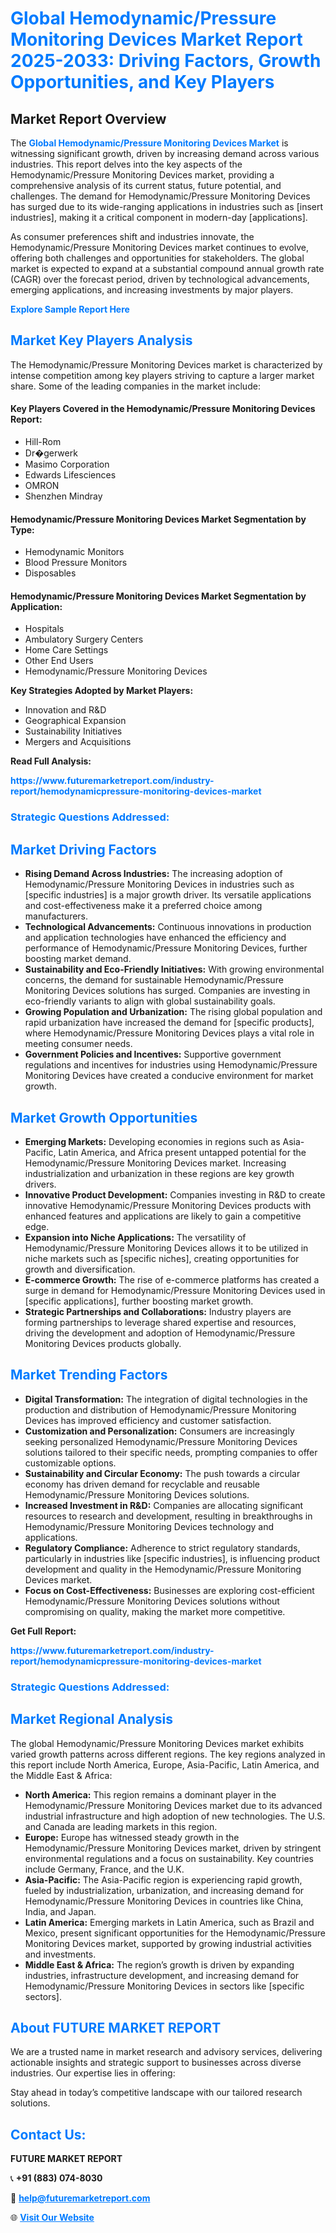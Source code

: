 <h1 style="color: #007BFF;">Global Hemodynamic/Pressure Monitoring Devices Market Report 2025-2033: Driving Factors, Growth Opportunities, and Key Players</h1>

<section id="overview">
<h2>Market Report Overview</h2>
<p>The <a href="https://www.futuremarketreport.com/industry-report/hemodynamicpressure-monitoring-devices-market" style="color: #007BFF; text-decoration: none;"><strong>Global Hemodynamic/Pressure Monitoring Devices Market</strong></a> is witnessing significant growth, driven by increasing demand across various industries. This report delves into the key aspects of the Hemodynamic/Pressure Monitoring Devices market, providing a comprehensive analysis of its current status, future potential, and challenges. The demand for Hemodynamic/Pressure Monitoring Devices has surged due to its wide-ranging applications in industries such as [insert industries], making it a critical component in modern-day [applications].</p>
<p>As consumer preferences shift and industries innovate, the Hemodynamic/Pressure Monitoring Devices market continues to evolve, offering both challenges and opportunities for stakeholders. The global market is expected to expand at a substantial compound annual growth rate (CAGR) over the forecast period, driven by technological advancements, emerging applications, and increasing investments by major players.</p>
</section>

<section id="overview">
<p><a href="https://www.futuremarketreport.com/request-sample/reportId=127010" style="color: #007BFF; text-decoration: none;"><strong>Explore Sample Report Here</strong></a></p>
</section>

<section id="key-players">
<h2 style="color: #007BFF;">Market Key Players Analysis</h2>
<p>The Hemodynamic/Pressure Monitoring Devices market is characterized by intense competition among key players striving to capture a larger market share. Some of the leading companies in the market include:</p>
<h4>Key Players Covered in the Hemodynamic/Pressure Monitoring Devices Report:</h4>
<ul><li>Hill-Rom</li><li>Dr�gerwerk</li><li>Masimo Corporation</li><li>Edwards Lifesciences</li><li>OMRON</li><li>Shenzhen Mindray</li></ul>
<h4>Hemodynamic/Pressure Monitoring Devices Market Segmentation by Type:</h4>
<ul><li>Hemodynamic Monitors</li><li>Blood Pressure Monitors</li><li>Disposables</li></ul>

<h4>Hemodynamic/Pressure Monitoring Devices Market Segmentation by Application:</h4>
<ul><li>Hospitals</li><li>Ambulatory Surgery Centers</li><li>Home Care Settings</li><li>Other End Users</li><li>Hemodynamic/Pressure Monitoring Devices</li></ul>
<p><strong>Key Strategies Adopted by Market Players:</strong></p>
<ul>
<li>Innovation and R&D</li>
<li>Geographical Expansion</li>
<li>Sustainability Initiatives</li>
<li>Mergers and Acquisitions</li>
</ul>
</section>

<section>
<p><strong>Read Full Analysis: </strong></p><a href="https://www.futuremarketreport.com/industry-report/hemodynamicpressure-monitoring-devices-market" style="color: #007BFF; text-decoration: none;"><strong>https://www.futuremarketreport.com/industry-report/hemodynamicpressure-monitoring-devices-market</strong></a>
<h3 style="color: #007BFF;">Strategic Questions Addressed:</h3>
</section>

<section id="driving-factors">
<h2 style="color: #007BFF;">Market Driving Factors</h2>
<ul>
<li><strong>Rising Demand Across Industries:</strong> The increasing adoption of Hemodynamic/Pressure Monitoring Devices in industries such as [specific industries] is a major growth driver. Its versatile applications and cost-effectiveness make it a preferred choice among manufacturers.</li>
<li><strong>Technological Advancements:</strong> Continuous innovations in production and application technologies have enhanced the efficiency and performance of Hemodynamic/Pressure Monitoring Devices, further boosting market demand.</li>
<li><strong>Sustainability and Eco-Friendly Initiatives:</strong> With growing environmental concerns, the demand for sustainable Hemodynamic/Pressure Monitoring Devices solutions has surged. Companies are investing in eco-friendly variants to align with global sustainability goals.</li>
<li><strong>Growing Population and Urbanization:</strong> The rising global population and rapid urbanization have increased the demand for [specific products], where Hemodynamic/Pressure Monitoring Devices plays a vital role in meeting consumer needs.</li>
<li><strong>Government Policies and Incentives:</strong> Supportive government regulations and incentives for industries using Hemodynamic/Pressure Monitoring Devices have created a conducive environment for market growth.</li>
</ul>
</section>

<section id="growth-opportunities">
<h2 style="color: #007BFF;">Market Growth Opportunities</h2>
<ul>
<li><strong>Emerging Markets:</strong> Developing economies in regions such as Asia-Pacific, Latin America, and Africa present untapped potential for the Hemodynamic/Pressure Monitoring Devices market. Increasing industrialization and urbanization in these regions are key growth drivers.</li>
<li><strong>Innovative Product Development:</strong> Companies investing in R&D to create innovative Hemodynamic/Pressure Monitoring Devices products with enhanced features and applications are likely to gain a competitive edge.</li>
<li><strong>Expansion into Niche Applications:</strong> The versatility of Hemodynamic/Pressure Monitoring Devices allows it to be utilized in niche markets such as [specific niches], creating opportunities for growth and diversification.</li>
<li><strong>E-commerce Growth:</strong> The rise of e-commerce platforms has created a surge in demand for Hemodynamic/Pressure Monitoring Devices used in [specific applications], further boosting market growth.</li>
<li><strong>Strategic Partnerships and Collaborations:</strong> Industry players are forming partnerships to leverage shared expertise and resources, driving the development and adoption of Hemodynamic/Pressure Monitoring Devices products globally.</li>
</ul>
</section>

<section id="trending-factors">
<h2 style="color: #007BFF;">Market Trending Factors</h2>
<ul>
<li><strong>Digital Transformation:</strong> The integration of digital technologies in the production and distribution of Hemodynamic/Pressure Monitoring Devices has improved efficiency and customer satisfaction.</li>
<li><strong>Customization and Personalization:</strong> Consumers are increasingly seeking personalized Hemodynamic/Pressure Monitoring Devices solutions tailored to their specific needs, prompting companies to offer customizable options.</li>
<li><strong>Sustainability and Circular Economy:</strong> The push towards a circular economy has driven demand for recyclable and reusable Hemodynamic/Pressure Monitoring Devices solutions.</li>
<li><strong>Increased Investment in R&D:</strong> Companies are allocating significant resources to research and development, resulting in breakthroughs in Hemodynamic/Pressure Monitoring Devices technology and applications.</li>
<li><strong>Regulatory Compliance:</strong> Adherence to strict regulatory standards, particularly in industries like [specific industries], is influencing product development and quality in the Hemodynamic/Pressure Monitoring Devices market.</li>
<li><strong>Focus on Cost-Effectiveness:</strong> Businesses are exploring cost-efficient Hemodynamic/Pressure Monitoring Devices solutions without compromising on quality, making the market more competitive.</li>
</ul>
</section>

<section>
<p><strong>Get Full Report: </strong></p><a href="https://www.futuremarketreport.com/industry-report/hemodynamicpressure-monitoring-devices-market" style="color: #007BFF; text-decoration: none;"><strong>https://www.futuremarketreport.com/industry-report/hemodynamicpressure-monitoring-devices-market</strong></a>
<h3 style="color: #007BFF;">Strategic Questions Addressed:</h3>
</section>


<section id="regional-analysis">
<h2 style="color: #007BFF;">Market Regional Analysis</h2>
<p>The global Hemodynamic/Pressure Monitoring Devices market exhibits varied growth patterns across different regions. The key regions analyzed in this report include North America, Europe, Asia-Pacific, Latin America, and the Middle East & Africa:</p>
<ul>
<li><strong>North America:</strong> This region remains a dominant player in the Hemodynamic/Pressure Monitoring Devices market due to its advanced industrial infrastructure and high adoption of new technologies. The U.S. and Canada are leading markets in this region.</li>
<li><strong>Europe:</strong> Europe has witnessed steady growth in the Hemodynamic/Pressure Monitoring Devices market, driven by stringent environmental regulations and a focus on sustainability. Key countries include Germany, France, and the U.K.</li>
<li><strong>Asia-Pacific:</strong> The Asia-Pacific region is experiencing rapid growth, fueled by industrialization, urbanization, and increasing demand for Hemodynamic/Pressure Monitoring Devices in countries like China, India, and Japan.</li>
<li><strong>Latin America:</strong> Emerging markets in Latin America, such as Brazil and Mexico, present significant opportunities for the Hemodynamic/Pressure Monitoring Devices market, supported by growing industrial activities and investments.</li>
<li><strong>Middle East & Africa:</strong> The region’s growth is driven by expanding industries, infrastructure development, and increasing demand for Hemodynamic/Pressure Monitoring Devices in sectors like [specific sectors].</li>
</ul>
</section>

<footer>
<h2 style="color: #007BFF;">About FUTURE MARKET REPORT</h2>
<p>We are a trusted name in market research and advisory services, delivering actionable insights and strategic support to businesses across diverse industries. Our expertise lies in offering:</p>

<p>Stay ahead in today’s competitive landscape with our tailored research solutions.</p>

<h2 style="color: #007BFF;">Contact Us:</h2>
<p><strong>FUTURE MARKET REPORT</strong></p>
<p>📞 <strong>+91 (883) 074-8030</strong></p>
<p>📧 <strong><a href="mailto:help@futuremarketreport.com" style="color: #007BFF;">help@futuremarketreport.com</a></strong></p>
<p>🌐 <strong><a href="https://www.futuremarketreport.com/" style="color: #007BFF;">Visit Our Website</a></strong></p>
</footer>